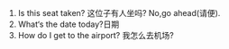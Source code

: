 1. Is this seat taken? 这位子有人坐吗? No,go ahead(请便). 
2. What‘s the date today?日期
3. How do I get to the airport? 我怎么去机场?